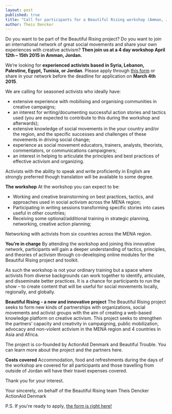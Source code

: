 ```yaml
---
layout: post
published: true
title: "Call for participants for a Beautiful Rising workshop (Amman, Jordan)"
author: Theis Dencker
---
```



Do you want to be part of the Beautiful Rising project? Do you want to join an international network of great social movements and share your own experiences with creative activism? **Then join us at a 4 day workshop April 12th – 15th 2015 in Amman, Jordan.**

We’re looking for **experienced activists based in Syria, Lebanon, Palestine, Egypt, Tunisia, or Jordan**. Please apply through [this form](https://docs.google.com/forms/d/17CEBssHungLATb6sVzjbV1bm1ZZbIV4dffHF_BiUyZM/viewform?c=0&w=1) or share in your network before the deadline for application on **March 4th 2015**.

We are calling for seasoned activists who ideally have:
- extensive experience with mobilising and organising communities in creative campaigns;
- an interest for writing/documenting successful action stories and tactics used (you are expected to contribute to this during the workshop and afterwards);
- extensive knowledge of social movements in the your country and/or the region, and the specific successes and challenges of these movements in driving social change;
- experience as social movement educators, trainers, analysts, theorists, commentators, or communications campaigners;
- an interest in helping to articulate the principles and best practices of effective activism and organizing.

Activists with the ability to speak and write proficiently in English are strongly preferred though translation will be available to some degree.

**The workshop**
At the workshop you can expect to be:
- Working and creative brainstorming on best practices, tactics, and approaches used in social activism across the MENA region;
- Participating in writing sessions transforming specific stories into cases useful in other countries;
- Receiving some optional/additional training in strategic planning, networking, creative action planning;

Networking with activists from six countries across the MENA region.

**You’re in charge**
By attending the workshop and joining this innovative network, participants will gain a deeper understanding of tactics, principles, and theories of activism through co-developing online modules for the Beautiful Rising project and toolkit.

As such the workshop is not your ordinary training but a space where activists from diverse backgrounds can work together to identify, articulate, and disseminate better practices. It is a chance for participants to run the show – to create content that will be useful for social movements locally, regionally, and globally.

**Beautiful Rising - a new and innovative project**
The Beautiful Rising project seeks to form new kinds of partnerships with organizations, social movements and activist groups with the aim of creating a web-based knowledge platform on creative activism. This project seeks to strengthen the partners’ capacity and creativity in campaigning, public mobilization, advocacy and non-violent activism in the MENA region and 4 countries in Asia and Africa.

The project is co-founded by ActionAid Denmark and Beautiful Trouble. You can learn more about the project and the partners here.

**Costs covered**
Accommodation, food and refreshments during the days of the workshop are covered for all participants and those travelling from outside of Jordan will have their travel expenses covered.

Thank you for your interest.

Your sincerely,
on behalf of the Beautiful Rising team
Theis Dencker
ActionAid Denmark

P.S. If you're ready to apply, [the form is right here!](https://docs.google.com/forms/d/17CEBssHungLATb6sVzjbV1bm1ZZbIV4dffHF_BiUyZM/viewform?c=0&w=1)
